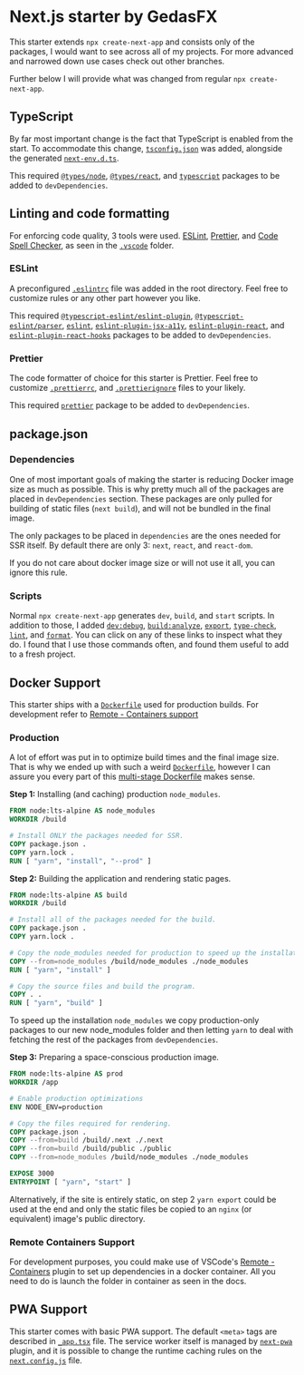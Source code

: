 # Next.js starter by GedasFX

This starter extends `npx create-next-app` and consists only of the packages, I would want to see across all of my projects. For more advanced and narrowed down use cases check out other branches.

Further below I will provide what was changed from regular `npx create-next-app`.

## TypeScript

By far most important change is the fact that TypeScript is enabled from the start. To accommodate this change, [`tsconfig.json`](tsconfig.json) was added, alongside the generated [`next-env.d.ts`](next-env.d.ts). 

This required [`@types/node`](https://www.npmjs.com/package/@types/node),  [`@types/react`](https://www.npmjs.com/package/@types/react),  and [`typescript`](https://www.npmjs.com/package/typescript) packages to be added to `devDependencies`.

## Linting and code formatting

For enforcing code quality, 3 tools were used. [ESLint](https://marketplace.visualstudio.com/items?itemName=dbaeumer.vscode-eslint), [Prettier](https://marketplace.visualstudio.com/items?itemName=esbenp.prettier-vscode), and [Code Spell Checker](https://marketplace.visualstudio.com/items?itemName=streetsidesoftware.code-spell-checker), as seen in the [`.vscode`](.vscode) folder. 

### ESLint

A preconfigured [`.eslintrc`](.eslintrc) file was added in the root directory. Feel free to customize rules or any other part however you like.

This required [`@typescript-eslint/eslint-plugin`](https://www.npmjs.com/package/@typescript-eslint/eslint-plugin), [`@typescript-eslint/parser`](https://www.npmjs.com/package/@typescript-eslint/parser), [`eslint`](https://www.npmjs.com/package/eslint), [`eslint-plugin-jsx-a11y`](https://www.npmjs.com/package/eslint-plugin-jsx-a11y), [`eslint-plugin-react`](https://www.npmjs.com/package/eslint-plugin-react), and [`eslint-plugin-react-hooks`](https://www.npmjs.com/package/eslint-plugin-react-hooks) packages to be added to `devDependencies`.

### Prettier

The code formatter of choice for this starter is Prettier. Feel free to customize [`.prettierrc`](.prettierrc), and [`.prettierignore`](.pterrierignore) files to your likely.

This required [`prettier`](https://www.npmjs.com/package/prettier) package to be added to `devDependencies`.

## package.json

### Dependencies

One of most important goals of making the starter is reducing Docker image size as much as possible. This is why pretty much all of the packages are placed in `devDependencies` section. These packages are only pulled for building of static files (`next build`), and will not be bundled in the final image.

The only packages to be placed in `dependencies` are the ones needed for SSR itself. By default there are only 3: `next`, `react`, and `react-dom`. 

If you do not care about docker image size or will not use it all, you can ignore this rule.


### Scripts

Normal `npx create-next-app` generates `dev`, `build`, and `start` scripts. In addition to those, I added [`dev:debug`](https://nextjs.org/docs/advanced-features/debugging), [`build:analyze`](https://www.npmjs.com/package/@next/bundle-analyzer), [`export`](https://nextjs.org/docs/advanced-features/static-html-export), [`type-check`](https://www.typescriptlang.org/docs/handbook/compiler-options.html), [`lint`](https://eslint.org/docs/user-guide/command-line-interface), and [`format`](https://prettier.io/docs/en/cli.html). You can click on any of these links to inspect what they do. I found that I use those commands often, and found them useful to add to a fresh project.

## Docker Support

This starter ships with a [`Dockerfile`](Dockerfile) used for production builds. For development refer to [Remote - Containers support](#remote-containers-support)

### Production

A lot of effort was put in to optimize build times and the final image size. That is why we ended up with such a weird [`Dockerfile`](Dockerfile), however I can assure you every part of this [multi-stage Dockerfile](https://docs.docker.com/develop/develop-images/multistage-build/) makes sense.

**Step 1:** Installing (and caching) production `node_modules`.

```dockerfile
FROM node:lts-alpine AS node_modules
WORKDIR /build

# Install ONLY the packages needed for SSR.
COPY package.json .
COPY yarn.lock .
RUN [ "yarn", "install", "--prod" ]
```

**Step 2:** Building the application and rendering static pages.

```dockerfile
FROM node:lts-alpine AS build
WORKDIR /build

# Install all of the packages needed for the build.
COPY package.json .
COPY yarn.lock .

# Copy the node_modules needed for production to speed up the installation.
COPY --from=node_modules /build/node_modules ./node_modules
RUN [ "yarn", "install" ]

# Copy the source files and build the program.
COPY . .
RUN [ "yarn", "build" ]
```

To speed up the installation `node_modules` we copy production-only packages to our new node_modules folder and then letting `yarn` to deal with fetching the rest of the packages from `devDependencies`.

**Step 3:** Preparing a space-conscious production image.

```dockerfile
FROM node:lts-alpine AS prod
WORKDIR /app

# Enable production optimizations
ENV NODE_ENV=production

# Copy the files required for rendering.
COPY package.json .
COPY --from=build /build/.next ./.next
COPY --from=build /build/public ./public
COPY --from=node_modules /build/node_modules ./node_modules

EXPOSE 3000
ENTRYPOINT [ "yarn", "start" ]
```

Alternatively, if the site is entirely static, on step 2 `yarn export` could be used at the end and only the static files be copied to an `nginx` (or equivalent) image's public directory.

### Remote Containers Support

For development purposes, you could make use of VSCode's [Remote - Containers](https://code.visualstudio.com/docs/remote/containers) plugin to set up dependencies in a docker container. All you need to do is launch the folder in container as seen in the docs.

## PWA Support

This starter comes with basic PWA support. The default `<meta>` tags are described in [`_app.tsx`](src/pages/_app.tsx) file. The service worker itself is managed by [`next-pwa`](https://www.npmjs.com/package/next-pwa) plugin, and it is possible to change the runtime caching rules on the [`next.config.js`](next.config.js) file. 	

